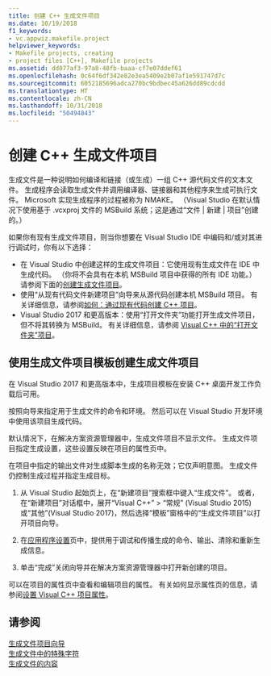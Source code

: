 ```yaml
---
title: 创建 C++ 生成文件项目
ms.date: 10/19/2018
f1_keywords:
- vc.appwiz.makefile.project
helpviewer_keywords:
- Makefile projects, creating
- project files [C++], Makefile projects
ms.assetid: dd077af3-97a8-48fb-baaa-cf7e07ddef61
ms.openlocfilehash: 0c64f6df342e82e3ea5409e2b07af1e591747d7c
ms.sourcegitcommit: 6052185696adca270bc9bdbec45a626dd89cdcdd
ms.translationtype: HT
ms.contentlocale: zh-CN
ms.lasthandoff: 10/31/2018
ms.locfileid: "50494843"
---
```

# <a name="creating-a-c-makefile-project"></a>创建 C++ 生成文件项目

生成文件是一种说明如何编译和链接（或生成）一组 C++ 源代码文件的文本文件。 生成程序会读取生成文件并调用编译器、链接器和其他程序来生成可执行文件。 Microsoft 实现生成程序的过程被称为 NMAKE。 （Visual Studio 在默认情况下使用基于 .vcxproj 文件的 MSBuild 系统；这是通过“文件 | 新建 | 项目”创建的。）

如果你有现有生成文件项目，则当你想要在 Visual Studio IDE 中编码和/或对其进行调试时，你有以下选择：

- 在 Visual Studio 中创建这样的生成文件项目：它使用现有生成文件在 IDE 中生成代码。 （你将不会具有在本机 MSBuild 项目中获得的所有 IDE 功能。）请参阅下面的[创建生成文件项目](#create_a_makefile_project)。
- 使用“从现有代码文件新建项目”向导来从源代码创建本机 MSBuild 项目。 有关详细信息，请参阅[如何：通过现有代码创建 C++ 项目](how-to-create-a-cpp-project-from-existing-code.md)。
- Visual Studio 2017 和更高版本：使用“打开文件夹”功能打开生成文件项目，但不将其转换为 MSBuild。 有关详细信息，请参阅 [Visual C++ 中的“打开文件夹”项目](non-msbuild-projects.md)。

## <a name="a-namecreateamakefileproject-to-create-a-makefile-project-with-the-makefile-project-template"></a><a name="create_a_makefile_project"> 使用生成文件项目模板创建生成文件项目

在 Visual Studio 2017 和更高版本中，生成项目模板在安装 C++ 桌面开发工作负载后可用。

按照向导来指定用于生成文件的命令和环境。 然后可以在 Visual Studio 开发环境中使用该项目生成代码。

默认情况下，在解决方案资源管理器中，生成文件项目不显示文件。 生成文件项目指定生成设置，这些设置反映在项目的属性页中。

在项目中指定的输出文件对生成脚本生成的名称无效；它仅声明意图。 生成文件仍控制生成过程并指定生成目标。

1. 从 Visual Studio 起始页上，在“新建项目”搜索框中键入“生成文件”。 或者，在“新建项目”对话框中，展开“Visual C++” > “常规” (Visual Studio 2015) 或“其他”(Visual Studio 2017)，然后选择“模板”窗格中的“生成文件项目”以打开项目向导。

1. 在[应用程序设置](../ide/application-settings-makefile-project-wizard.md)页中，提供用于调试和传播生成的命令、输出、清除和重新生成信息。

1. 单击“完成”关闭向导并在解决方案资源管理器中打开新创建的项目。

可以在项目的属性页中查看和编辑项目的属性。 有关如何显示属性页的信息，请参阅[设置 Visual C++ 项目属性](../ide/working-with-project-properties.md)。

## <a name="see-also"></a>请参阅

[生成文件项目向导](../ide/makefile-project-wizard.md)<br/>
[生成文件中的特殊字符](../build/special-characters-in-a-makefile.md)<br/>
[生成文件的内容](../build/contents-of-a-makefile.md)<br/>
